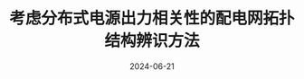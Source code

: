 ---
title: "考虑分布式电源出力相关性的配电网拓扑结构辨识方法"
date: 2024-06-21
permalink: /patents/2024-06-21-ZL202111551789.6/
owner: "徐琴, <b>徐潇源</b>, 朱征, 张宇, 严正, 方陈, 陈嘉梁, 黄华炜, 王祎璟, 王晗"
organization: "上海交通大学"
number: "ZL202111551789.6"
patent_link: "https://kns.cnki.net/kcms2/article/abstract?v=UJxGsw0MzDHjPDqlPgPWNGbK5vOoinvWb2CWhYWGgagcCyLBlK4CJzmCm3xhCUCy_3u2UHhsDuBrw2_HwRHFo9NYnG0V73UCeQgYWISm51CseUHFClxhEUZp2l7NAY8nVle6DzuFkatXpuwlt9h41vyO45vPh8s96cjd6HS4qKv3udHqUAegiJz_hhTMQUoZ-V3OKy4XLzJMrZpvBKHeyQ==&uniplatform=NZKPT&language=CHS"
---